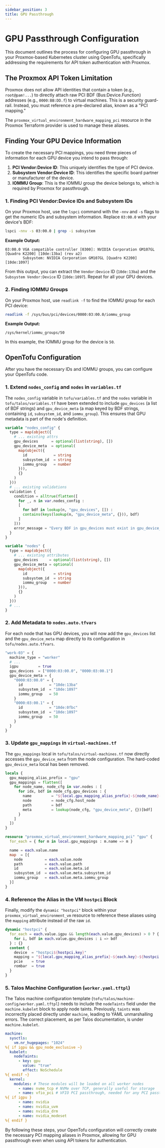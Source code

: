 ```yaml
---
sidebar_position: 3
title: GPU Passthrough
---
```


# GPU Passthrough Configuration

This document outlines the process for configuring GPU passthrough in your Proxmox-based Kubernetes cluster using OpenTofu, specifically addressing the requirements for API token authentication with Proxmox.

## The Proxmox API Token Limitation

Proxmox does not allow API identities that contain a token (e.g., `root@pam!...`) to directly attach raw PCI BDF (Bus:Device.Function) addresses (e.g., `0000:BB:DD.f`) to virtual machines. This is a security guard-rail. Instead, you must reference a pre-declared alias, known as a "PCI mapping."

The `proxmox_virtual_environment_hardware_mapping_pci` resource in the Proxmox Terraform provider is used to manage these aliases.

## Finding Your GPU Device Information

To create the necessary PCI mappings, you need three pieces of information for each GPU device you intend to pass through:

1.  **PCI Vendor:Device ID**: This uniquely identifies the type of PCI device.
2.  **Subsystem Vendor:Device ID**: This identifies the specific board partner or manufacturer of the device.
3.  **IOMMU Group**: This is the IOMMU group the device belongs to, which is required by Proxmox for passthrough.

### 1. Finding PCI Vendor:Device IDs and Subsystem IDs

On your Proxmox host, use the `lspci` command with the `-nnv` and `-s` flags to get the numeric IDs and subsystem information. Replace `03:00.0` with your device's BDF:

```bash
lspci -nnv -s 03:00.0 | grep -i subsystem
```

**Example Output:**

```
03:00.0 VGA compatible controller [0300]: NVIDIA Corporation GM107GL [Quadro K2200] [10de:13ba] (rev a2)
        Subsystem: NVIDIA Corporation GM107GL [Quadro K2200] [10de:1097]
```

From this output, you can extract the `Vendor:Device` ID (`10de:13ba`) and the `Subsystem Vendor:Device` ID (`10de:1097`). Repeat for all your GPU devices.

### 2. Finding IOMMU Groups

On your Proxmox host, use `readlink -f` to find the IOMMU group for each PCI device:

```bash
readlink -f /sys/bus/pci/devices/0000:03:00.0/iommu_group
```

**Example Output:**

```
/sys/kernel/iommu_groups/50
```

In this example, the IOMMU group for the device is `50`.

## OpenTofu Configuration

After you have the necessary IDs and IOMMU groups, you can configure your OpenTofu code.

### 1. Extend `nodes_config` and `nodes` in `variables.tf`

The `nodes_config` variable in `tofu/variables.tf` and the `nodes` variable in `tofu/talos/variables.tf` have been extended to include `gpu_devices` (a list of BDF strings) and `gpu_device_meta` (a map keyed by BDF strings, containing `id`, `subsystem_id`, and `iommu_group`). This ensures that GPU metadata is part of the node's definition.

```terraform
variable "nodes_config" {
  type = map(object({
    # ... existing attrs
    gpu_devices      = optional(list(string), [])
    gpu_device_meta  = optional(
      map(object({
        id            = string
        subsystem_id  = string
        iommu_group   = number
      })),
      {}
    )
  }))
  # ... existing validations
  validation {
    condition = alltrue(flatten([
      for _, n in var.nodes_config :
      [
        for bdf in lookup(n, "gpu_devices", []) :
        contains(keys(lookup(n, "gpu_device_meta", {})), bdf)
      ]
    ]))
    error_message = "Every BDF in gpu_devices must exist in gpu_device_meta."
  }
}

variable "nodes" {
  type = map(object({
    # ... existing attributes
    gpu_devices     = optional(list(string), [])
    gpu_device_meta = optional(
      map(object({
        id            = string
        subsystem_id  = string
        iommu_group   = number
      })),
      {}
    )
  }))
  # ...
}
```

### 2. Add Metadata to `nodes.auto.tfvars`

For each node that has GPU devices, you will now add the `gpu_devices` list and the `gpu_device_meta` map directly to its configuration in `tofu/nodes.auto.tfvars`.

```terraform
"work-03" = {
  machine_type = "worker"
  # ...
  igpu         = true
  gpu_devices  = ["0000:03:00.0", "0000:03:00.1"]
  gpu_device_meta = {
    "0000:03:00.0" = {
      id            = "10de:13ba"
      subsystem_id  = "10de:1097"
      iommu_group   = 50
    }
    "0000:03:00.1" = {
      id            = "10de:0fbc"
      subsystem_id  = "10de:1097"
      iommu_group   = 50
    }
  }
}
```

### 3. Update `gpu_mappings` in `virtual-machines.tf`

The `gpu_mappings` local in `tofu/talos/virtual-machines.tf` now directly accesses the `gpu_device_meta` from the node configuration. The hard-coded `gpu_device_meta` local has been removed.

```terraform
locals {
  gpu_mapping_alias_prefix = "gpu"
  gpu_mappings = flatten([
    for node_name, node_cfg in var.nodes : [
      for idx, bdf in node_cfg.gpu_devices : {
        name         = "${local.gpu_mapping_alias_prefix}-${node_name}-${idx}"
        node         = node_cfg.host_node
        path         = bdf
        meta         = lookup(node_cfg, "gpu_device_meta", {})[bdf]
      }
    ]
  ])
}
```

```terraform
resource "proxmox_virtual_environment_hardware_mapping_pci" "gpu" {
  for_each = { for m in local.gpu_mappings : m.name => m }

  name = each.value.name
  map  = [{
    node          = each.value.node
    path          = each.value.path
    id            = each.value.meta.id
    subsystem_id  = each.value.meta.subsystem_id
    iommu_group   = each.value.meta.iommu_group
  }]
}
```

### 4. Reference the Alias in the VM `hostpci` Block

Finally, modify the `dynamic "hostpci"` block within your `proxmox_virtual_environment_vm` resource to reference these aliases using the `mapping` attribute instead of the raw `id`.

```terraform
dynamic "hostpci" {
  for_each = each.value.igpu && length(each.value.gpu_devices) > 0 ? {
    for i, bdf in each.value.gpu_devices : i => bdf
  } : {}
  content {
    device  = "hostpci${hostpci.key}"
    mapping = "${local.gpu_mapping_alias_prefix}-${each.key}-${hostpci.key}"
    pcie    = true
    rombar  = true
  }
}
```

### 5. Talos Machine Configuration (`worker.yaml.tftpl`)

The Talos machine configuration template (`tofu/talos/machine-config/worker.yaml.tftpl`) needs to include the `nodeTaints` field under the `machine.kubelet` block to apply node taints. Previously, `taints` was incorrectly placed directly under `machine`, leading to YAML unmarshalling errors. The correct placement, as per Talos documentation, is under `machine.kubelet`.

```yaml
machine:
  sysctls:
    vm.nr_hugepages: "1024"
%{ if igpu && gpu_node_exclusive ~}
  kubelet:
    nodeTaints:
      - key: gpu
        value: "true"
        effect: NoSchedule
%{ endif ~}
  kernel:
    modules: # These modules will be loaded on all worker nodes
      - name: nvme_tcp # NVMe over TCP, generally useful for storage
      - name: vfio_pci # VFIO PCI passthrough, needed for any PCI passthrough
%{ if igpu }
      - name: nvidia
      - name: nvidia_uvm
      - name: nvidia_drm
      - name: nvidia_modeset
%{ endif }
```

By following these steps, your OpenTofu configuration will correctly create the necessary PCI mapping aliases in Proxmox, allowing for GPU passthrough even when using API tokens for authentication.